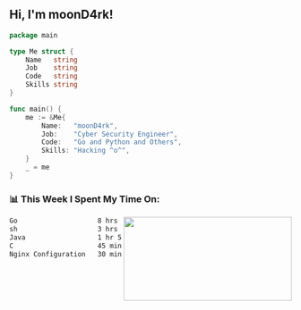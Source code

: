 <h2> Hi, I'm moonD4rk!</h2>

```go
package main

type Me struct {
	Name   string
	Job    string
	Code   string
	Skills string
}

func main() {
	me := &Me{
		Name:   "moonD4rk",
		Job:    "Cyber Security Engineer",
		Code:   "Go and Python and Others",
		Skills: "Hacking ^o^",
	}
	_ = me
}
```

<h3>📊 This Week I Spent My Time On:</h3>
<img align='right' src="https://github-readme-stats.vercel.app/api?username=moond4rk&show_icons=true&theme=radical", width="300" height="150">

<!--START_SECTION:waka-->

```txt
Go                    8 hrs 50 mins   █████████████▓░░░░░░░░░░░   54.83 %
sh                    3 hrs 3 mins    ████▓░░░░░░░░░░░░░░░░░░░░   18.95 %
Java                  1 hr 53 mins    ███░░░░░░░░░░░░░░░░░░░░░░   11.78 %
C                     45 mins         █▒░░░░░░░░░░░░░░░░░░░░░░░   04.74 %
Nginx Configuration   30 mins         ▓░░░░░░░░░░░░░░░░░░░░░░░░   03.14 %
```

<!--END_SECTION:waka-->

